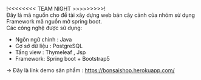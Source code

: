 !<<<<<<<< TEAM NIGHT >>>>>>>>>!</br>
Đây là mã nguồn cho đề tài xây dựng web bán cây cảnh của nhóm sử dụng Framework mã nguồn mở spring boot.</br>
Các công nghệ được sử dụng:
+ Ngôn ngữ chính : Java
+ Cơ sở dữ liệu : PostgreSQL
+ Tầng view : Thymeleaf , Jsp
+ Framework: Spring boot + Bootstrap5</br>


-> Đây là link demo sản phẩm : https://bonsaishop.herokuapp.com/
